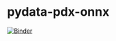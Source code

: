 # pydata-pdx-onnx

[![Binder](https://mybinder.org/badge_logo.svg)](https://mybinder.org/v2/gh/https%3A%2F%2Fmybinder.org%2Fv2%2Fgh%2Fadbreind%2Fpydata-pdx-onnx.git%2Fmaster?urlpath=lab)
